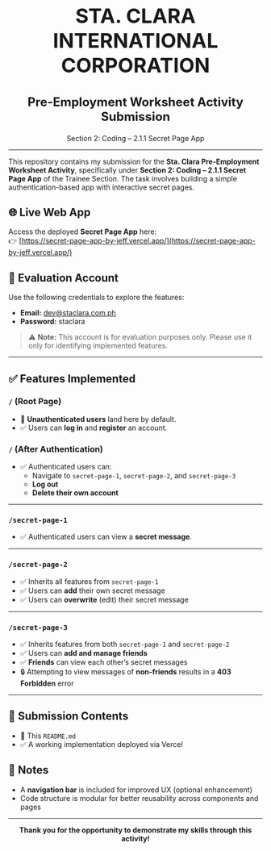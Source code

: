 <h1 align="center" style="font-size: 2.5rem;">
  STA. CLARA INTERNATIONAL CORPORATION
</h1>

<h2 align="center" style="font-size: 1.5rem;">
  Pre-Employment Worksheet Activity Submission
</h2>

<p align="center">
  Section 2: Coding – 2.1.1 Secret Page App
</p>

---

This repository contains my submission for the **Sta. Clara Pre-Employment Worksheet Activity**, specifically under **Section 2: Coding – 2.1.1 Secret Page App** of the Trainee Section. The task involves building a simple authentication-based app with interactive secret pages.

## 🌐 Live Web App

Access the deployed **Secret Page App** here:  
👉 [https://secret-page-app-by-jeff.vercel.app/](https://secret-page-app-by-jeff.vercel.app/)

## 🔐 Evaluation Account

Use the following credentials to explore the features:

- **Email:** dev@staclara.com.ph  
- **Password:** staclara

> ⚠️ **Note:** This account is for evaluation purposes only. Please use it only for identifying implemented features.

---

## ✅ Features Implemented

### `/` (Root Page)

- 🔐 **Unauthenticated users** land here by default.
- ✅ Users can **log in** and **register** an account.

### `/` (After Authentication)

- ✅ Authenticated users can:
  - Navigate to `secret-page-1`, `secret-page-2`, and `secret-page-3`
  - **Log out**
  - **Delete their own account**

---

### `/secret-page-1`

- ✅ Authenticated users can view a **secret message**.

---

### `/secret-page-2`

- ✅ Inherits all features from `secret-page-1`
- ✅ Users can **add** their own secret message
- ✅ Users can **overwrite** (edit) their secret message

---

### `/secret-page-3`

- ✅ Inherits features from both `secret-page-1` and `secret-page-2`
- ✅ Users can **add and manage friends**
- ✅ **Friends** can view each other’s secret messages
- 🔒 Attempting to view messages of **non-friends** results in a **403 Forbidden** error

---

## 📝 Submission Contents

- 📄 This `README.md`
- ✅ A working implementation deployed via Vercel

## 📌 Notes

- A **navigation bar** is included for improved UX (optional enhancement)
- Code structure is modular for better reusability across components and pages

---

<p align="center"><b>Thank you for the opportunity to demonstrate my skills through this activity!</b></p>
